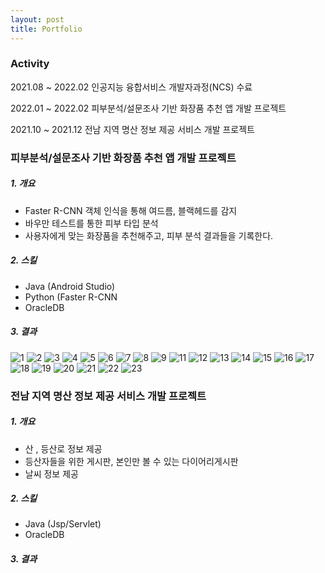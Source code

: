 ```yaml
---
layout: post
title: Portfolio
---
```

### Activity
<p>2021.08 ~ 2022.02     인공지능 융합서비스 개발자과정(NCS) 수료</p>
<p>2022.01 ~ 2022.02     피부분석/설문조사 기반 화장품 추천 앱 개발 프로젝트</p>
<p>2021.10 ~ 2021.12     전남 지역 명산 정보 제공 서비스 개발 프로젝트</p>

### 피부분석/설문조사 기반 화장품 추천 앱 개발 프로젝트
##### 1.  개요
- Faster R-CNN 객체 인식을 통해 여드름, 블랙헤드를 감지
- 바우만 테스트를 통한 피부 타입 분석
- 사용자에게 맞는 화장품을 추천해주고, 피부 분석 결과들을 기록한다.

##### 2.  스킬
- Java (Android Studio) 
- Python (Faster R-CNN 
- OracleDB

##### 3.  결과
![1](https://user-images.githubusercontent.com/48702606/157670140-ab7b21c9-f4f7-4201-baf8-f739856715ff.png)
![2](https://user-images.githubusercontent.com/48702606/157670143-599060b2-fff2-40f4-9463-0023259d7356.png)
![3](https://user-images.githubusercontent.com/48702606/157670147-c11bde6a-6eb2-4ee7-958c-f8ce2c4c620a.png)
![4](https://user-images.githubusercontent.com/48702606/157670149-25f3354d-ce0c-465f-a376-44ecc426115f.png)
![5](https://user-images.githubusercontent.com/48702606/157670153-137b167c-0af1-469f-af89-132b367a1071.png)
![6](https://user-images.githubusercontent.com/48702606/157670155-ddd491fe-861d-464d-bc73-8366cbcd6cd9.png)
![7](https://user-images.githubusercontent.com/48702606/157670158-32984dab-e0bf-4895-b79d-8e2380f54b67.png)
![8](https://user-images.githubusercontent.com/48702606/157670160-9b2ffc11-e8f1-45fe-81f5-9f5dc1b6f68f.png)
![9](https://user-images.githubusercontent.com/48702606/157670165-dfd3bddf-ace4-4511-91e9-8222217ef3f9.png)
![11](https://user-images.githubusercontent.com/48702606/157670168-8d48ac0a-8fbe-49f7-bcbf-1b10529f357d.png)
![12](https://user-images.githubusercontent.com/48702606/157670170-c7cb606d-d544-43b3-9bdd-d3bbc5f7fc00.png)
![13](https://user-images.githubusercontent.com/48702606/157670173-086fbcbc-0105-4fd1-a21d-ecccd9298c92.png)
![14](https://user-images.githubusercontent.com/48702606/157670176-47d6412e-79fe-40ea-9563-538752a7e4eb.png)
![15](https://user-images.githubusercontent.com/48702606/157670177-9177d37b-dfe3-46fe-ae0f-b9164b978c46.png)
![16](https://user-images.githubusercontent.com/48702606/157670181-57c3f814-570f-4498-8823-4c8e7320edae.png)
![17](https://user-images.githubusercontent.com/48702606/157670184-f094b499-45ee-40d7-b74e-c017b94c5a47.png)
![18](https://user-images.githubusercontent.com/48702606/157670187-2709b373-7a00-4a50-94b8-fd7aa7c9ee12.png)
![19](https://user-images.githubusercontent.com/48702606/157670188-aa17e66c-455a-48b0-9113-af6c8423b033.png)
![20](https://user-images.githubusercontent.com/48702606/157670190-092b00f9-fbee-4d4d-9628-3842eb94704f.png)
![21](https://user-images.githubusercontent.com/48702606/157670192-2e52d760-5b0c-4fab-a401-d01071f5dd31.png)
![22](https://user-images.githubusercontent.com/48702606/157670194-af88a5bb-9e4f-42a3-b8e4-880b1391e44b.png)
![23](https://user-images.githubusercontent.com/48702606/157670196-a57b99cc-b6d2-4898-9872-63f30bb40edd.png)



### 전남 지역 명산 정보 제공 서비스 개발 프로젝트
##### 1.  개요
- 산 , 등산로 정보 제공
- 등산자들을 위한 게시판, 본인만 볼 수 있는 다이어리게시판
- 날씨 정보 제공

##### 2.  스킬
- Java (Jsp/Servlet) 
- OracleDB

##### 3.  결과

